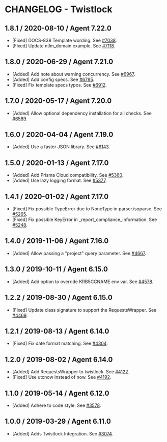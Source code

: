 # CHANGELOG - Twistlock

## 1.8.1 / 2020-08-10 / Agent 7.22.0

* [Fixed] DOCS-838 Template wording. See [#7038](https://github.com/DataDog/integrations-core/pull/7038).
* [Fixed] Update ntlm_domain example. See [#7118](https://github.com/DataDog/integrations-core/pull/7118).

## 1.8.0 / 2020-06-29 / Agent 7.21.0

* [Added] Add note about warning concurrency. See [#6967](https://github.com/DataDog/integrations-core/pull/6967).
* [Added] Add config specs. See [#6795](https://github.com/DataDog/integrations-core/pull/6795).
* [Fixed] Fix template specs typos. See [#6912](https://github.com/DataDog/integrations-core/pull/6912).

## 1.7.0 / 2020-05-17 / Agent 7.20.0

* [Added] Allow optional dependency installation for all checks. See [#6589](https://github.com/DataDog/integrations-core/pull/6589).

## 1.6.0 / 2020-04-04 / Agent 7.19.0

* [Added] Use a faster JSON library. See [#6143](https://github.com/DataDog/integrations-core/pull/6143).

## 1.5.0 / 2020-01-13 / Agent 7.17.0

* [Added] Add Prisma Cloud compatibility. See [#5360](https://github.com/DataDog/integrations-core/pull/5360).
* [Added] Use lazy logging format. See [#5377](https://github.com/DataDog/integrations-core/pull/5377).

## 1.4.1 / 2020-01-02 / Agent 7.17.0

* [Fixed] Fix possible TypeError due to NoneType in parser.isoparse. See [#5265](https://github.com/DataDog/integrations-core/pull/5265).
* [Fixed] Fix possible KeyError in _report_compliance_information. See [#5248](https://github.com/DataDog/integrations-core/pull/5248).

## 1.4.0 / 2019-11-06 / Agent 7.16.0

* [Added] Allow passing a "project" query parameter. See [#4667](https://github.com/DataDog/integrations-core/pull/4667).

## 1.3.0 / 2019-10-11 / Agent 6.15.0

* [Added] Add option to override KRB5CCNAME env var. See [#4578](https://github.com/DataDog/integrations-core/pull/4578).

## 1.2.2 / 2019-08-30 / Agent 6.15.0

* [Fixed] Update class signature to support the RequestsWrapper. See [#4469](https://github.com/DataDog/integrations-core/pull/4469).

## 1.2.1 / 2019-08-13 / Agent 6.14.0

* [Fixed] Fix date format matching. See [#4304](https://github.com/DataDog/integrations-core/pull/4304).

## 1.2.0 / 2019-08-02 / Agent 6.14.0

* [Added] Add RequestsWrapper to twistlock. See [#4122](https://github.com/DataDog/integrations-core/pull/4122).
* [Fixed] Use utcnow instead of now. See [#4192](https://github.com/DataDog/integrations-core/pull/4192).

## 1.1.0 / 2019-05-14 / Agent 6.12.0

* [Added] Adhere to code style. See [#3578](https://github.com/DataDog/integrations-core/pull/3578).

## 1.0.0 / 2019-03-29 / Agent 6.11.0

* [Added] Adds Twistlock Integration. See [#3074](https://github.com/DataDog/integrations-core/pull/3074).

